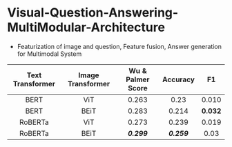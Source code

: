 # Visual-Question-Answering-MultiModular-Architecture

- Featurization of image and question, Feature fusion, Answer generation for Multimodal System


| Text Transformer | Image Transformer | Wu & Palmer Score | Accuracy | F1 | 
| :---: | :---: | :---: | :---: | :---: | 
| BERT | ViT | 0.263 | 0.23 | 0.010 | 
| BERT | BEiT | 0.283 | 0.214 | **0.032** |
| RoBERTa | ViT | 0.273 | 0.239 | 0.019 | 
| RoBERTa | BEiT | _**0.299**_ | _**0.259**_ | 0.03 |